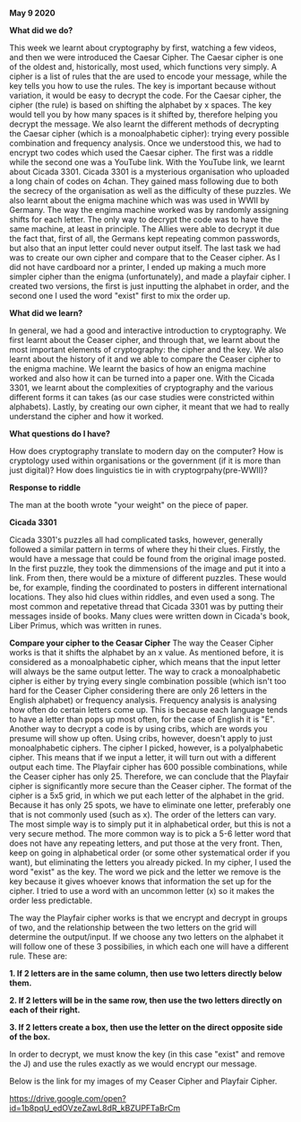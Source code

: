 **May 9 2020**


**What did we do?**


This week we learnt about cryptography by first, watching a few videos, and then we were introduced the Caesar Cipher. The Caesar cipher is one of the oldest and, historically, most used, which functions very simply. A cipher is a list of rules that the are used to encode your message, while the key tells you how to use the rules. The key is important because without variation, it would be easy to decrypt the code. For the Caesar cipher, the cipher (the rule) is based on shifting the alphabet by x spaces. The key would tell you by how many spaces is it shifted by, therefore helping you decrypt the message. We also learnt the different methods of decrypting the Caesar cipher (which is a monoalphabetic cipher): trying every possible combination and frequency analysis. Once we understood this, we had to encrypt two codes which used the Caesar cipher. The first was a riddle while the second one was a YouTube link. With the YouTube link, we learnt about Cicada 3301. Cicada 3301 is a mysterious organisation who uploaded a long chain of codes on 4chan. They gained mass following due to both the secrecy of the organisation as well as the difficulty of these puzzles. We also learnt about the enigma machine which was was used in WWII by Germany. The way the engima machine worked was by randomly assigning shifts for each letter. The only way to decrypt the code was to have the same machine, at least in principle. The Allies were able to decrypt it due the fact that, first of all, the Germans kept repeating common passwords, but also that an input letter could never output itself. The last task we had was to create our own cipher and compare that to the Ceaser cipher. As I did not have cardboard nor a printer, I ended up making a much more simpler cipher than the enigma (unfortunately), and made a playfair cipher. I created two versions, the first is just inputting the alphabet in order, and the second one I used the word "exist" first to mix the order up. 


**What did we learn?**


In general, we had a good and interactive introduction to cryptography. We first learnt about the Ceaser cipher, and through that, we learnt about the most important elements of cryptography: the cipher and the key. We also learnt about the history of it and we able to compare the Ceaser cipher to the enigma machine. We learnt the basics of how an enigma machine worked and also how it can be turned into a paper one. With the Cicada 3301, we learnt about the complexities of cryptography and the various different forms it can takes (as our case studies were constricted within alphabets). Lastly, by creating our own cipher, it meant that we had to really understand the cipher and how it worked. 


**What questions do I have?** 


How does cryptography translate to modern day on the computer? How is cryptology used within organisations or the government (if it is more than just digital)? How does linguistics tie in with cryptogrpahy(pre-WWII)? 

**Response to riddle**


The man at the booth wrote "your weight" on the piece of paper. 


**Cicada 3301**


Cicada 3301's puzzles all had complicated tasks, however, generally followed a similar pattern in terms of where they hi their clues. Firstly, the would have a message that could be found from the original image posted. In the first puzzle, they took the dimmensions of the image and put it into a link. From then, there would be a mixture of different puzzles. These would be, for example, finding the coordinated to  posters in different international locations. They also hid clues within riddles, and even used a song. The most common and repetative thread that Cicada 3301 was by putting their messages inside of books. Many clues were written down in Cicada's book, Liber Primus, which was written in runes.  


**Compare your cipher to the Ceasar Cipher**
The way the Ceaser Cipher works is that it shifts the alphabet by an x value. As mentioned before, it is considered as a monoalphabetic cipher, which means that the input letter will always be the same output letter. The way to crack a monoalphabetic cipher is either by trying every single combination possible (which isn't too hard for the Ceaser Cipher considering there are only 26 letters in the English alphabet) or frequency analysis. Frequency analysis is analysing how often do certain letters come up. This is because each language tends to have a letter than pops up most often, for the case of English it is "E". Another way to decrypt a code is by using cribs, which are words you presume will show up often. Using cribs, however, doesn't apply to just monoalphabetic ciphers. The cipher I picked, however, is a polyalphabetic cipher. This means that if we input a letter, it will turn out with a different output each time. The Playfair cipher has 600 possible combinations, while the Ceaser cipher has only 25. Therefore, we can conclude that the Playfair cipher is significantly more secure than the Ceaser cipher. The format of the cipher is a 5x5 grid, in which we put each letter of the alphabet in the grid. Because it has only 25 spots, we have to eliminate one letter, preferably one that is not commonly used (such as x). The order of the letters can vary. The most simple way is to simply put it in alphabetical order, but this is not a very secure method. The more common way is to pick a 5-6 letter word that does not have any repeating letters, and put those at the very front. Then, keep on going in alphabetical order (or some other systematical order if you want), but eliminating the letters you already picked. In my cipher, I used the word "exist" as the key. The word we pick and the letter we remove is the key because it gives whoever knows that information the set up for the cipher. I tried to use a word with an uncommon letter (x) so it makes the order less predictable. 

The way the Playfair cipher works is that we encrypt and decrypt in groups of two, and the relationship between the two letters on the grid will determine the output/input. If we choose any two letters on the alphabet it will follow one of these 3 possibilies, in which each one will have a different rule. These are: 


**1. If 2 letters are in the same column, then use two letters directly below them.**


**2. If 2 letters will be in the same row, then use the two letters directly on each of their right.**


**3. If 2 letters create a box, then use the letter on the direct opposite side of the box.**

In order to decrypt, we must know the key (in this case "exist" and remove the J) and use the rules exactly as we would encrypt our message.

Below is the link for my images of my Ceaser Cipher and Playfair Cipher. 

https://drive.google.com/open?id=1b8pqU_edOVzeZawL8dR_kBZUPFTaBrCm 


